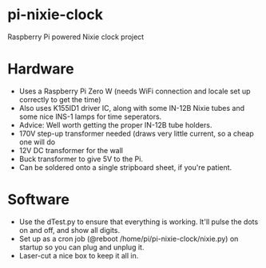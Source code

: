 # pi-nixie-clock
Raspberry Pi powered Nixie clock project

# Hardware
* Uses a Raspberry Pi Zero W (needs WiFi connection and locale set up correctly to get the time)
* Also uses K155ID1 driver IC, along with some IN-12B Nixie tubes and some nice INS-1 lamps for time seperators.
* Advice: Well worth getting the proper IN-12B tube holders.
* 170V step-up transformer needed (draws very little current, so a cheap one will do
* 12V DC transformer for the wall
* Buck transformer to give 5V to the Pi.
* Can be soldered onto a single stripboard sheet, if you're patient.

# Software
* Use the dTest.py to ensure that everything is working. It'll pulse the dots on and off, and show all digits.
* Set up as a cron job (@reboot	  /home/pi/pi-nixie-clock/nixie.py) on startup so you can plug and unplug it.
* Laser-cut a nice box to keep it all in. 